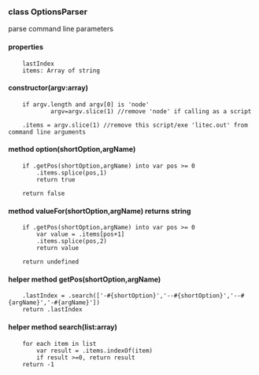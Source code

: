 
### class OptionsParser
parse command line parameters

#### properties
        lastIndex
        items: Array of string

#### constructor(argv:array)

        if argv.length and argv[0] is 'node' 
                argv=argv.slice(1) //remove 'node' if calling as a script

        .items = argv.slice(1) //remove this script/exe 'litec.out' from command line arguments

#### method option(shortOption,argName)
        
        if .getPos(shortOption,argName) into var pos >= 0
            .items.splice(pos,1)
            return true
        
        return false

#### method valueFor(shortOption,argName) returns string
        
        if .getPos(shortOption,argName) into var pos >= 0
            var value = .items[pos+1]
            .items.splice(pos,2)
            return value
        
        return undefined

#### helper method getPos(shortOption,argName)

        .lastIndex = .search(['-#{shortOption}','--#{shortOption}','--#{argName}','-#{argName}'])
        return .lastIndex

#### helper method search(list:array)
        for each item in list
            var result = .items.indexOf(item)
            if result >=0, return result
        return -1



